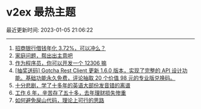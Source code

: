 # v2ex 最热主题

最近更新时间: 2023-01-05 21:06:22

--- 
1. [招商银行借钱年化 3.72%，可以冲么？](https://www.v2ex.com/t/906665) 
2. [家庭问题，帮出出主意吧](https://www.v2ex.com/t/906669) 
3. [作为程序员，你可以开发一个 12306 嘛](https://www.v2ex.com/t/906691) 
4. [[抽奖送码] Gotcha Rest Client 更新 1.6.0 版本，实现了完整的 API 设计功能。基础功能永久免费，评论抽取 20 个价值 98 元的专业版兑换码。](https://www.v2ex.com/t/906718) 
5. [十分悲剧，学了十多年的英语大部份发音错的离谱](https://www.v2ex.com/t/906722) 
6. [工作 6 年，辛苦存了五十多，去年理财损失惨重](https://www.v2ex.com/t/906733) 
7. [如何避免屎山代码，理论上可行的思路](https://www.v2ex.com/t/906667) 
